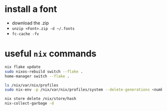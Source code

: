 # install a font

* download the .zip
* `unzip <Font>.zip -d ~/.fonts`
* `fc-cache -fv`

# useful `nix` commands

```sh
nix flake update
sudo nixos-rebuild switch --flake .
home-manager switch --flake .

ls /nix/var/nix/profiles
sudo nix-env -p /nix/var/nix/profiles/system --delete-generations <number>

nix store delete /nix/store/hash
nix-collect-garbage -d
```

